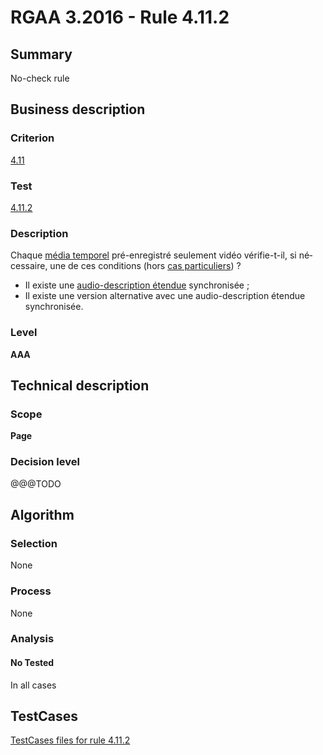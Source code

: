 # RGAA 3.2016 - Rule 4.11.2

## Summary
No-check rule


## Business description

### Criterion
[4.11](http://references.modernisation.gouv.fr/rgaa-accessibilite/criteres.html#crit-4-11)

### Test
[4.11.2](http://references.modernisation.gouv.fr/rgaa-accessibilite/criteres.html#test-4-11-2)

### Description
<div lang="fr">Chaque <a href="http://references.modernisation.gouv.fr/rgaa-accessibilite/glossaire.html#mdia-temporel-type-son-vido-et-synchronis">m&#xE9;dia temporel</a> pr&#xE9;-enregistr&#xE9; seulement vid&#xE9;o v&#xE9;rifie-t-il, si n&#xE9;cessaire, une de ces conditions (hors <a href="http://references.modernisation.gouv.fr/rgaa-accessibilite/cas-particuliers.html#cp-4-1,4-2,4-3,4-5,4-7,4-9,4-11,4-13" title="Cas particuliers pour le crit&#xE8;re 4.11">cas particuliers</a>)&nbsp;? <ul><li>Il existe une <a href="http://references.modernisation.gouv.fr/rgaa-accessibilite/glossaire.html#audiodescription-tendue">audio-description &#xE9;tendue</a> synchronis&#xE9;e&nbsp;;</li> <li>Il existe une version alternative avec une audio-description &#xE9;tendue synchronis&#xE9;e.</li> </ul></div>

### Level
**AAA**


## Technical description

### Scope
**Page**

### Decision level
@@@TODO


## Algorithm

### Selection
None

### Process
None

### Analysis

#### No Tested
In all cases


##  TestCases

[TestCases files for rule 4.11.2](https://github.com/Asqatasun/Asqatasun/tree/RGAA_3.2016/rules/rules-rgaa3.2016/src/test/resources/testcases/rgaa32016/Rgaa32016Rule041102/)


